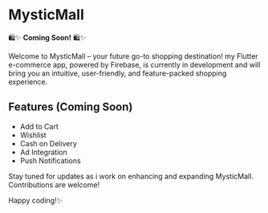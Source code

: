 # MysticMall

🛍️✨ **Coming Soon!** 🛍️✨

Welcome to MysticMall – your future go-to shopping destination! my Flutter e-commerce app, powered by Firebase, is currently in development and will bring you an intuitive, user-friendly, and feature-packed shopping experience.

## Features (Coming Soon)

- Add to Cart
- Wishlist
- Cash on Delivery
- Ad Integration
- Push Notifications

Stay tuned for updates as i work on enhancing and expanding MysticMall. Contributions are welcome!

Happy coding!✨
